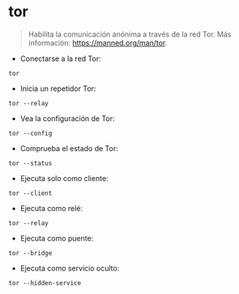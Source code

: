 # tor

> Habilita la comunicación anónima a través de la red Tor.
> Más información: <https://manned.org/man/tor>.

- Conectarse a la red Tor:

`tor`

- Inicia un repetidor Tor:

`tor --relay`

- Vea la configuración de Tor:

`tor --config`

- Comprueba el estado de Tor:

`tor --status`

- Ejecuta solo como cliente:

`tor --client`

- Ejecuta como relé:

`tor --relay`

- Ejecuta como puente:

`tor --bridge`

- Ejecuta como servicio oculto:

`tor --hidden-service`
